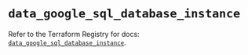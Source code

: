# `data_google_sql_database_instance`

Refer to the Terraform Registry for docs: [`data_google_sql_database_instance`](https://registry.terraform.io/providers/hashicorp/google/4.85.0/docs/data-sources/sql_database_instance).
